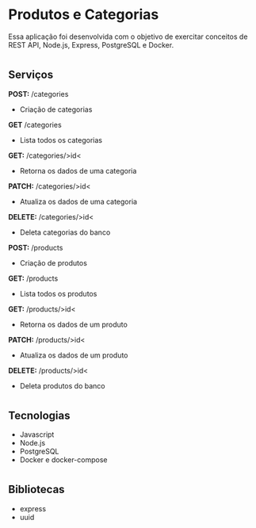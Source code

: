 # **Produtos e Categorias**

Essa aplicação foi desenvolvida com o objetivo de exercitar conceitos de REST API, Node.js, Express, PostgreSQL e Docker.

#

## **Serviços**

**POST:** /categories

- Criação de categorias

**GET** /categories

- Lista todos os categorias

**GET:** /categories/>id<

- Retorna os dados de uma categoria

**PATCH:** /categories/>id<

- Atualiza os dados de uma categoria

**DELETE:** /categories/>id<

- Deleta categorias do banco

**POST:** /products

- Criação de produtos

**GET:** /products

- Lista todos os produtos

**GET:** /products/>id<

- Retorna os dados de um produto

**PATCH:** /products/>id<

- Atualiza os dados de um produto

**DELETE:** /products/>id<

- Deleta produtos do banco

#

## **Tecnologias**

- Javascript
- Node.js
- PostgreSQL
- Docker e docker-compose

#

## **Bibliotecas**

- express
- uuid
